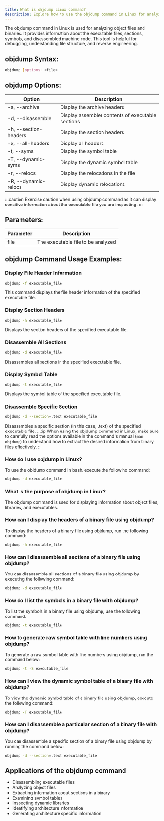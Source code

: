 ```yaml
---
title: What is objdump Linux command?
description: Explore how to use the objdump command in Linux for analyzing object files and binaries efficiently.
---
```


The objdump command in Linux is used for analyzing object files and binaries. It provides information about the executable files, sections, symbols, and disassembled machine code. This tool is helpful for debugging, understanding file structure, and reverse engineering.

## objdump Syntax:
```bash
objdump [options] <file>
```
## objdump Options:

| Option       | Description                               |
|--------------|-------------------------------------------|
| -a, --archive| Display the archive headers               |
| -d, --disassemble | Display assembler contents of executable sections |
| -h, --section-headers | Display the section headers |
| -x, --all-headers | Display all headers                      |
| -t, --syms   | Display the symbol table                  |
| -T, --dynamic-syms | Display the dynamic symbol table       |
| -r, --relocs | Display the relocations in the file         |
| -R, --dynamic-relocs | Display dynamic relocations         |

:::caution
Exercise caution when using objdump command as it can display sensitive information about the executable file you are inspecting.
:::

## Parameters:
| Parameter | Description                            |
|-----------|----------------------------------------|
| file      | The executable file to be analyzed     |
## objdump Command Usage Examples:
### Display File Header Information
```bash
objdump -f executable_file
```
This command displays the file header information of the specified executable file.

### Display Section Headers
```bash
objdump -h executable_file
```
Displays the section headers of the specified executable file.

### Disassemble All Sections
```bash
objdump -d executable_file
```
Disassembles all sections in the specified executable file.

### Display Symbol Table
```bash
objdump -t executable_file
```
Displays the symbol table of the specified executable file.

### Disassemble Specific Section
```bash
objdump -d --section=.text executable_file
```
Disassembles a specific section (in this case, .text) of the specified executable file.
:::tip
When using the objdump command in Linux, make sure to carefully read the options available in the command's manual (`man objdump`) to understand how to extract the desired information from binary files effectively.
:::

### How do I use objdump in Linux?
To use the objdump command in bash, execute the following command:
```bash
objdump -d executable_file
```

### What is the purpose of objdump in Linux?
The objdump command is used for displaying information about object files, libraries, and executables.

### How can I display the headers of a binary file using objdump?
To display the headers of a binary file using objdump, run the following command:
```bash
objdump -h executable_file
```

### How can I disassemble all sections of a binary file using objdump?
You can disassemble all sections of a binary file using objdump by executing the following command:
```bash
objdump -d executable_file
```

### How do I list the symbols in a binary file with objdump?
To list the symbols in a binary file using objdump, use the following command:
```bash
objdump -t executable_file
```

### How to generate raw symbol table with line numbers using objdump?
To generate a raw symbol table with line numbers using objdump, run the command below:
```bash
objdump -t -S executable_file
```

### How can I view the dynamic symbol table of a binary file with objdump?
To view the dynamic symbol table of a binary file using objdump, execute the following command:
```bash
objdump -T executable_file
```

### How can I disassemble a particular section of a binary file with objdump?
You can disassemble a specific section of a binary file using objdump by running the command below:
```bash
objdump -d --section=.text executable_file
```
## Applications of the objdump command

- Disassembling executable files
- Analyzing object files
- Extracting information about sections in a binary
- Examining symbol tables
- Inspecting dynamic libraries
- Identifying architecture information
- Generating architecture specific information